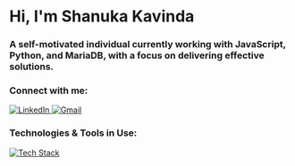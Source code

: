 <h1>Hi, I'm Shanuka Kavinda</h1>
<h3>A self-motivated individual currently working with JavaScript, Python, and MariaDB, with a focus on delivering effective solutions.</h3>

<h3 align="left">Connect with me:</h3>
<p align="left">
  <a href="https://linkedin.com/in/shanukafd" target="_blank">
    <img src="https://skillicons.dev/icons?i=linkedin" alt="LinkedIn">
  </a>
  
  <a href="mailto:kshanuka97@gmail.com">
    <img src="https://skillicons.dev/icons?i=gmail" alt="Gmail">
  </a>
</p>

<h3 align="left">Technologies & Tools in Use: </h3>
<p align="left">
  <a href="https://skillicons.dev">
    <img src="https://skillicons.dev/icons?i=js,py,flask,css,html,linux,vscode" alt="Tech Stack">
  </a>
</p>
